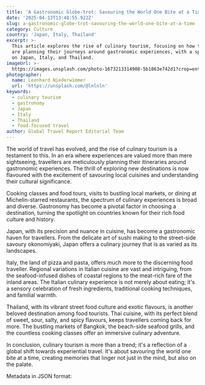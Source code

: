 ```yaml
---
title: 'A Gastronomic Globe-trot: Savouring the World One Bite at a Time'
date: '2025-04-13T13:48:55.922Z'
slug: a-gastronomic-globe-trot-savouring-the-world-one-bite-at-a-time
category: Culture
country: 'Japan, Italy, Thailand'
excerpt: >-
  This article explores the rise of culinary tourism, focusing on how travellers
  are planning their journeys around gastronomic experiences, with a spotlight
  on Japan, Italy, and Thailand.
imageUrl: >-
  https://images.unsplash.com/photo-1673213314908-5b1863e742d1?crop=entropy&cs=tinysrgb&fit=max&fm=jpg&ixid=M3w3Mzk5OTB8MHwxfHNlYXJjaHwzfHxjdWxpbmFyeSUyMHRvdXJpc218ZW58MHwwfHx8MTc0NjI3NTg5NXww&ixlib=rb-4.0.3&q=80&w=1080
photographer:
  name: Leonhard Niederwimmer
  url: 'https://unsplash.com/@lnlnln'
keywords:
  - culinary tourism
  - gastronomy
  - Japan
  - Italy
  - Thailand
  - food-focused travel
author: Global Travel Report Editorial Team
---
```

The world of travel has evolved, and the rise of culinary tourism is a testament to this. In an era where experiences are valued more than mere sightseeing, travellers are meticulously planning their itineraries around gastronomic experiences. The thrill of exploring new destinations is now flavoured with the excitement of savouring local cuisines and understanding their cultural significance.

Cooking classes and food tours, visits to bustling local markets, or dining at Michelin-starred restaurants, the spectrum of culinary experiences is broad and diverse. Gastronomy has become a pivotal factor in choosing a destination, turning the spotlight on countries known for their rich food culture and history. 

Japan, with its precision and nuance in cuisine, has become a gastronomic haven for travellers. From the delicate art of sushi making to the street-side savoury okonomiyaki, Japan offers a culinary journey that is as varied as its landscapes.

Italy, the land of pizza and pasta, offers much more to the discerning food traveller. Regional variations in Italian cuisine are vast and intriguing, from the seafood-infused dishes of coastal regions to the meat-rich fare of the inland areas. The Italian culinary experience is not merely about eating; it's a sensory celebration of fresh ingredients, traditional cooking techniques, and familial warmth.

Thailand, with its vibrant street food culture and exotic flavours, is another beloved destination among food tourists. Thai cuisine, with its perfect blend of sweet, sour, salty, and spicy flavours, keeps travellers coming back for more. The bustling markets of Bangkok, the beach-side seafood grills, and the countless cooking classes offer an immersive culinary adventure.

In conclusion, culinary tourism is more than a trend; it's a reflection of a global shift towards experiential travel. It's about savouring the world one bite at a time, creating memories that linger not just in the mind, but also on the palate.

Metadata in JSON format:
